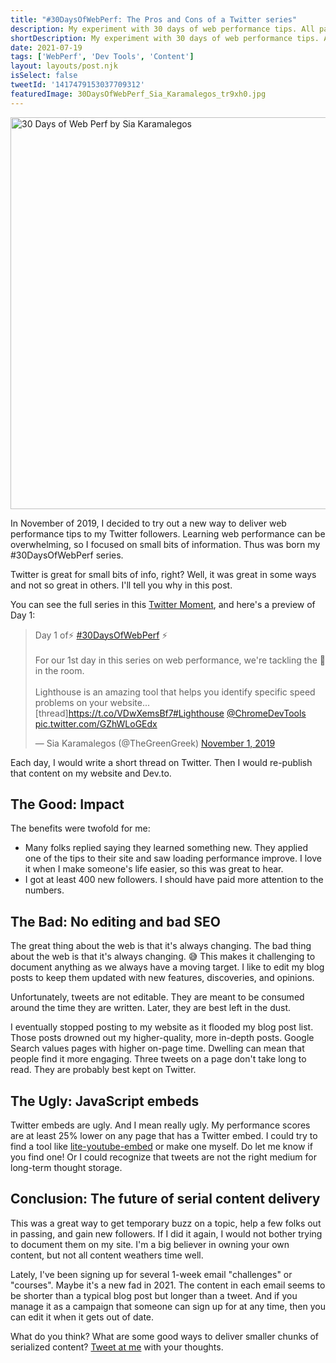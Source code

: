 ```yaml
---
title: "#30DaysOfWebPerf: The Pros and Cons of a Twitter series"
description: My experiment with 30 days of web performance tips. All packaged up for your temporary viewing pleasure. Results from a Twitter series by Sia Karamalegos.
shortDescription: My experiment with 30 days of web performance tips. All packaged up for your temporary viewing pleasure.
date: 2021-07-19
tags: ['WebPerf', 'Dev Tools', 'Content']
layout: layouts/post.njk
isSelect: false
tweetId: '1417479153037709312'
featuredImage: 30DaysOfWebPerf_Sia_Karamalegos_tr9xh0.jpg
---
```


<img src="{% src '30DaysOfWebPerf_Sia_Karamalegos_tr9xh0.jpg' %}"
  srcset="{% srcset '30DaysOfWebPerf_Sia_Karamalegos_tr9xh0.jpg' %}"
  sizes="{% defaultSizes %}"
  alt="30 Days of Web Perf by Sia Karamalegos"
  width="941" height="627">

In November of 2019, I decided to try out a new way to deliver web performance tips to my Twitter followers. Learning web performance can be overwhelming, so I focused on small bits of information. Thus was born my #30DaysOfWebPerf series.

Twitter is great for small bits of info, right? Well, it was great in some ways and not so great in others. I'll tell you why in this post.

You can see the full series in this [Twitter Moment](https://twitter.com/i/events/1205601342015918080), and here's a preview of Day 1:

<blockquote class="twitter-tweet"><p lang="en" dir="ltr">Day 1 of⚡️ <a href="https://twitter.com/hashtag/30DaysOfWebPerf?src=hash&amp;ref_src=twsrc%5Etfw">#30DaysOfWebPerf</a> ⚡️<br><br>For our 1st day in this series on web performance, we&#39;re tackling the 🐘 in the room. <br><br>Lighthouse is an amazing tool that helps you identify specific speed problems on your website... [thread]<a href="https://t.co/VDwXemsBf7">https://t.co/VDwXemsBf7</a><a href="https://twitter.com/hashtag/Lighthouse?src=hash&amp;ref_src=twsrc%5Etfw">#Lighthouse</a> <a href="https://twitter.com/ChromeDevTools?ref_src=twsrc%5Etfw">@ChromeDevTools</a> <a href="https://t.co/GZhWLoGEdx">pic.twitter.com/GZhWLoGEdx</a></p>&mdash; Sia Karamalegos (@TheGreenGreek) <a href="https://twitter.com/TheGreenGreek/status/1190282832972828673?ref_src=twsrc%5Etfw">November 1, 2019</a></blockquote><script async src="https://platform.twitter.com/widgets.js" charset="utf-8"></script>

Each day, I would write a short thread on Twitter. Then I would re-publish that content on my website and Dev.to.

## The Good: Impact

The benefits were twofold for me:

- Many folks replied saying they learned something new. They applied one of the tips to their site and saw loading performance improve. I love it when I make someone's life easier, so this was great to hear.
- I got at least 400 new followers. I should have paid more attention to the numbers.

## The Bad: No editing and bad SEO

The great thing about the web is that it's always changing. The bad thing about the web is that it's always changing. 😅 This makes it challenging to document anything as we always have a moving target. I like to edit my blog posts to keep them updated with new features, discoveries, and opinions.

Unfortunately, tweets are not editable. They are meant to be consumed around the time they are written. Later, they are best left in the dust.

I eventually stopped posting to my website as it flooded my blog post list. Those posts drowned out my higher-quality, more in-depth posts. Google Search values pages with higher on-page time. Dwelling can mean that people find it more engaging. Three tweets on a page don't take long to read. They are probably best kept on Twitter.

## The Ugly: JavaScript embeds

Twitter embeds are ugly. And I mean really ugly. My performance scores are at least 25% lower on any page that has a Twitter embed. I could try to find a tool like [lite-youtube-embed](https://github.com/paulirish/lite-youtube-embed) or make one myself. Do let me know if you find one! Or I could recognize that tweets are not the right medium for long-term thought storage.

## Conclusion: The future of serial content delivery

This was a great way to get temporary buzz on a topic, help a few folks out in passing, and gain new followers. If I did it again, I would not bother trying to document them on my site. I'm a big believer in owning your own content, but not all content weathers time well.

Lately, I've been signing up for several 1-week email "challenges" or "courses". Maybe it's a new fad in 2021. The content in each email seems to be shorter than a typical blog post but longer than a tweet. And if you manage it as a campaign that someone can sign up for at any time, then you can edit it when it gets out of date.

What do you think? What are some good ways to deliver smaller chunks of serialized content? [Tweet at me](https://twitter.com/TheGreenGreek/status/1417479153037709312) with your thoughts.
